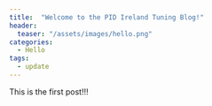 ```yaml
---
title:  "Welcome to the PID Ireland Tuning Blog!"
header:
  teaser: "/assets/images/hello.png"
categories: 
  - Hello
tags:
  - update
---
```


This is the first post!!!

